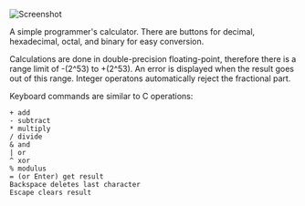 ![Screenshot](https://raw.githubusercontent.com/Mortis69/JoeCalc/master/screenshots/screenshot.png)

A simple programmer's calculator. There are buttons for decimal, hexadecimal, octal, and binary for easy conversion.

Calculations are done in double-precision floating-point, therefore there is a range limit of -(2^53) to +(2^53). An error is displayed when the result goes out of this range. Integer operatons automatically reject the fractional part.

Keyboard commands are similar to C operations:
```
+ add
- subtract
* multiply
/ divide
& and
| or
^ xor
% modulus
= (or Enter) get result
Backspace deletes last character
Escape clears result
```

